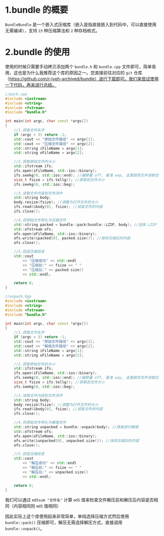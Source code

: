 # 1.bundle 的概要

`BundleBundle` 是一个嵌入式压缩库（嵌入是指直接嵌入到代码中，可以直接使用无需编译），支持 `23` 种压缩算法和 `2` 种存档格式。

# 2.bundle 的使用

使用的时候只需要手动拷贝添加两个 `bundle.h` 和 `bundle.cpp` 文件即可，简单易用，这也是为什么我推荐这个库的原因之一。您直接前往对应的 `git` 仓库（https://github.com/r-lyeh-archived/bundle）进行下载即可。我们来尝试使用一下代码，再来进行总结。

```cpp
//pack.cpp
#include <iostream>
#include <string>
#include <fstream>
#include "bundle.h"

int main(int argc, char const *argv[])
{
    //1.获取文件名字
    if (argc < 3) return -1;
    std::cout << "原始文件路径" << argv[1];
    std::cout << "压缩文件路径" << argv[2];
    std::string iFileName = argv[1];
    std::string oFileName = argv[2];

    //2.获取原始文件的大小
    std::ifstream ifs;
    ifs.open(iFileName, std::ios::binary);
    ifs.seekg(0, std::ios::end); //偏移量 off, 基准 way, 这里就将文件读取位置移动到文件的末尾
    size_t fsize = ifs.tellg(); //获取到文件大小
    ifs.seekg(0, std::ios::beg);

    //3.读取文件内容到文件流中
    std::string body;
    body.resize(fsize); //调整为打开文件的大小
    ifs.read(&body[0], fsize); //读取文件的内容
    ifs.close();

    //4.将原始文件转化为压缩文件
    std::string packed = bundle::pack(bundle::LZIP, body); //选择 LZIP 格式对文件内容进行压缩
    std::ofstream ofs;
    ofs.open(oFileName, std::ios::binary);
    ofs.write(&packed[0], packed.size()); //保存压缩后的内容
    ofs.close();

    //5.回显压缩信息
    std::cout
        << "压缩成功" << std::endl
        << "压缩前:" << fsize << " "
        << "压缩后:" << packed.size()
        << std::endl;

    return 0;
}
```

```cpp
//unpack.hpp
#include <iostream>
#include <string>
#include <fstream>
#include "bundle.h"

int main(int argc, char const *argv[])
{
    //1.获取文件名字
    if (argc < 3) return -1;
    std::cout << "原始文件路径" << argv[1];
    std::cout << "解缩文件路径" << argv[2];
    std::string iFileName = argv[1];
    std::string oFileName = argv[2];

    //2.获取原始文件的大小
    std::ifstream ifs;
    ifs.open(iFileName, std::ios::binary);
    ifs.seekg(0, std::ios::end); //偏移量 off, 基准 way, 这里就将文件读取位置移动到文件的末尾
    size_t fsize = ifs.tellg(); //获取到文件大小
    ifs.seekg(0, std::ios::beg);

    //3.读取文件内容到文件流中
    std::string body;
    body.resize(fsize); //调整为打开文件的大小
    ifs.read(&body[0], fsize); //读取文件的内容
    ifs.close();

    //4.将原始文件转化为解缩文件
    std::string unpacked = bundle::unpack(body); //直接进行解缩
    std::ofstream ofs;
    ofs.open(oFileName, std::ios::binary);
    ofs.write(&unpacked[0], unpacked.size()); //保存压缩后的内容
    ofs.close();

    //5.回显压缩信息
    std::cout
        << "解压成功" << std::endl
        << "解压前:" << fsize << " "
        << "解压后:" << unpacked.size()
        << std::endl;

    return 0;
}
```

我们可以通过 `md5sum "文件名"` 计算 `md5` 值来检查文件解压前和解压后内容是否相同（内容相同则 `md5` 值相同）

因此实际上这个库使用起来非常简单，单纯选择压缩方式然后使用 `bundle::pack()` 压缩即可，解压无需选择解压方式，直接调用 `bundle::unpack()`。
